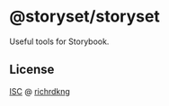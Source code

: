 # @storyset/storyset

Useful tools for Storybook.

## License

[ISC][url-license] @ [richrdkng][url-website]

<!--- References =========================================================== -->

<!--- URLs -->
[url-website]: https://www.richrdkng.hu
[url-license]: https://github.com/storyset/storyset/blob/master/LICENSE.md
